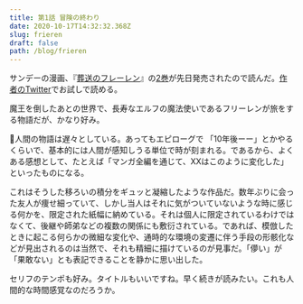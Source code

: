 ```yaml
---
title: 第1話 冒険の終わり
date: 2020-10-17T14:32:32.368Z
slug: frieren
draft: false
path: /blog/frieren
---
```

サンデーの漫画、『[葬送のフレーレン](https://amzn.to/3m0s6cH)』の[2巻](https://amzn.to/31igZnM)が先日発売されたので読んだ。[作者のTwitter](https://twitter.com/abetsukasa/status/1295556824821665793?s=20)でお試しで読める。

魔王を倒したあとの世界で、長寿なエルフの魔法使いであるフリーレンが旅をする物語だが、かなり好み。

人間の物語は遅々としている。あってもエピローグで 「10年後ーー」とかやるくらいで、基本的には人間が感知しうる単位で時が刻まれる。であるから、よくある感想として、たとえば「マンガ全編を通じて、XXはこのように変化した」といったものになる。

これはそうした移ろいの積分をギュッと凝縮したような作品だ。数年ぶりに会った友人が痩せ細っていて、しかし当人はそれに気がついていないような時に感じる何かを、限定された紙幅に納めている。それは個人に限定されているわけではなくて、後継や師弟などの複数の関係にも敷衍されている。であれば、模倣したときに起こる何らかの微細な変化や、通時的な環境の変遷に伴う手段の形骸化などが見出されるのは当然で、それも精細に描けているのが見事だ。「儚い」が「果敢ない」とも表記できることを静かに思い出した。

セリフのテンポも好み。タイトルもいいですね。早く続きが読みたい。これも人間的な時間感覚なのだろうか。
